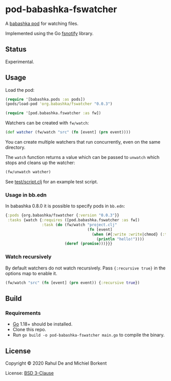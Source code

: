 # pod-babashka-fswatcher

A [babashka pod](https://github.com/babashka/babashka.pods) for watching files.

Implemented using the Go [fsnotify](https://github.com/fsnotify/fsnotify) library.

## Status

Experimental.

## Usage

Load the pod:

``` clojure
(require '[babashka.pods :as pods])
(pods/load-pod 'org.babashka/fswatcher "0.0.3")

(require '[pod.babashka.fswatcher :as fw])
```

Watchers can be created with `fw/watch`:

```clojure
(def watcher (fw/watch "src" (fn [event] (prn event))))
```

You can create multiple watchers that run concurrently, even on the same
directory.

The `watch` function returns a value which can be passed to `unwatch` which
stops and cleans up the watcher:

```clojure
(fw/unwatch watcher)
```

See [test/script.clj](test/script.clj) for an example test script.

### Usage in bb.edn

In babashka 0.8.0 it is possible to specify pods in `bb.edn`:

``` clojure
{:pods {org.babashka/fswatcher {:version "0.0.3"}}
 :tasks {watch {:requires ([pod.babashka.fswatcher :as fw])
                :task (do (fw/watch "project.clj"
                                    (fn [event]
                                      (when (#{:write :write|chmod} (:type event))
                                        (println "hello!"))))
                          (deref (promise)))}}}
```

### Watch recursively

By default watchers do not watch recursively. Pass `{:recursive true}` in the
options map to enable it.

```clojure
(fw/watch "src" (fn [event] (prn event)) {:recursive true})
```

## Build

### Requirements

- [Go](https://golang.org/dl/) 1.18+ should be installed.
- Clone this repo.
- Run `go build -o pod-babashka-fswatcher main.go` to compile the binary.

## License

Copyright © 2020 Rahul De and Michiel Borkent

License: [BSD 3-Clause](https://opensource.org/licenses/BSD-3-Clause)
